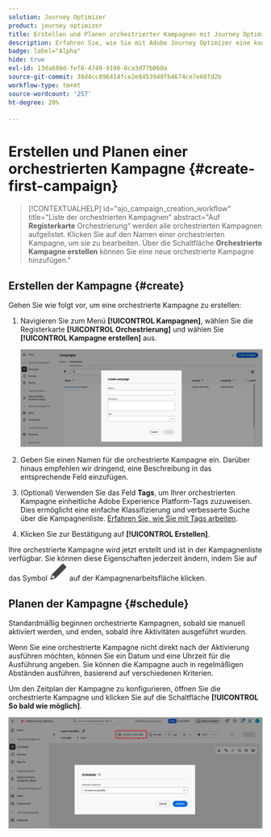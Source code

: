 ```yaml
---
solution: Journey Optimizer
product: journey optimizer
title: Erstellen und Planen orchestrierter Kampagnen mit Journey Optimizer
description: Erfahren Sie, wie Sie mit Adobe Journey Optimizer eine koordinierte Kampagne erstellen
badge: label="Alpha"
hide: true
exl-id: 13da680d-fef8-4749-9190-8ca3d77b060a
source-git-commit: 38d4cc896414fce2e8453940fb4674ce7e60fd2b
workflow-type: tm+mt
source-wordcount: '257'
ht-degree: 20%

---
```



# Erstellen und Planen einer orchestrierten Kampagne {#create-first-campaign}

>[!CONTEXTUALHELP]
>id="ajo_campaign_creation_workflow"
>title="Liste der orchestrierten Kampagnen"
>abstract="Auf **Registerkarte** Orchestrierung“ werden alle orchestrierten Kampagnen aufgelistet. Klicken Sie auf den Namen einer orchestrierten Kampagne, um sie zu bearbeiten. Über die Schaltfläche **Orchestrierte Kampagne erstellen** können Sie eine neue orchestrierte Kampagne hinzufügen."

## Erstellen der Kampagne {#create}

Gehen Sie wie folgt vor, um eine orchestrierte Kampagne zu erstellen:

1. Navigieren Sie zum Menü **[!UICONTROL Kampagnen]**, wählen Sie die Registerkarte **[!UICONTROL Orchestrierung]** und wählen Sie **[!UICONTROL Kampagne erstellen]** aus.

   ![](assets/inventory-create.png)

1. Geben Sie einen Namen für die orchestrierte Kampagne ein. Darüber hinaus empfehlen wir dringend, eine Beschreibung in das entsprechende Feld einzufügen.

1. (Optional) Verwenden Sie das Feld **Tags**, um Ihrer orchestrierten Kampagne einheitliche Adobe Experience Platform-Tags zuzuweisen. Dies ermöglicht eine einfache Klassifizierung und verbesserte Suche über die Kampagnenliste. [Erfahren Sie, wie Sie mit Tags arbeiten](../start/search-filter-categorize.md#tags).

1. Klicken Sie zur Bestätigung auf **[!UICONTROL Erstellen]**.


Ihre orchestrierte Kampagne wird jetzt erstellt und ist in der Kampagnenliste verfügbar. Sie können diese Eigenschaften jederzeit ändern, indem Sie auf das Symbol ![Kampagneneinstellungen](assets/do-not-localize/campaign-settings.svg) auf der Kampagnenarbeitsfläche klicken.


## Planen der Kampagne {#schedule}

Standardmäßig beginnen orchestrierte Kampagnen, sobald sie manuell aktiviert werden, und enden, sobald ihre Aktivitäten ausgeführt wurden.

Wenn Sie eine orchestrierte Kampagne nicht direkt nach der Aktivierung ausführen möchten, können Sie ein Datum und eine Uhrzeit für die Ausführung angeben. Sie können die Kampagne auch in regelmäßigen Abständen ausführen, basierend auf verschiedenen Kriterien.

Um den Zeitplan der Kampagne zu konfigurieren, öffnen Sie die orchestrierte Kampagne und klicken Sie auf die Schaltfläche **[!UICONTROL So bald wie möglich]**.

![](assets/create-schedule.png)

<!--In the Execution frequency field, select 

time zone

daily, weekly, monthly
several times a day based on specific hours or periodically

recurring frequencies (all except as soon and once)
preview launch times
validity period

>[!NOTE]
>
>When scheduling campaigns in [!DNL Adobe Journey Optimizer], ensure your start date/time aligns with the desired first delivery. For recurring campaigns, if the initial scheduled time has already passed, the campaigns will roll over to the next available time slot according to their recurrence rules.

## Work with orchestrated campaign templates {#campaign-templates}

>[!CONTEXTUALHELP]
>id="ajo_workflow_template_for_campaign"
>title="Orchestrated campaign templates"
>abstract="Orchestrated campaign templates contain pre-configured settings and activities which can be reused for creating new orchestrated campaign."

>[!CONTEXTUALHELP]
>id="ajo_workflow_template_creation_properties"
>title="Orchestrated campaign properties"
>abstract="Orchestrated campaign templates contain pre-configured settings and activities which can be reused for creating new orchestrated campaigns. In this screen, enter the label of the orchestrated campaign template and configure its settings such as its internal name, folder and execution folders, timezone, and supervisor group."

Orchestrated campaign templates contain pre-configured settings and activities which can be reused for creating new orchestrated campaigns. You can select the template of your orchestrated campaign from the orchestrated campaign properties, when creating an orchestrated campaign. An empty template is provided by default.

You can create a template from an existing orchestrated campaign, or create a new template from scratch. Both methods are detailed below.

>[!BEGINTABS]

>[!TAB Create a template from an existing orchestrated campaign]

To create an orchestrated campaign template from an existing orchestrated campaign, follow these steps:

1. Open to the **Campaign** menu and browse to the orchestrated campaign to save as a template.
1. Click the three dots on the right of the name of the orchestrated campaign, and choose **Copy as template**.
1. In the popup window, confirm the template creation.
1. In the orchestrated campaign template canvas, check, add, and configure the activities as needed.
1. Browse to the settings, from the **Settings** button, to change the name of the orchestrated campaign template, and enter a description.
1. Select the **folder** and **execution folder** of the template. The folder is the location where the orchestrated campaign template is saved. The execution folder is the folder where orchestrated campaigns created based on this template are saved.
1. Save your changes. 

The orchestrated campaign template is now available in the template list. You can create an orchestrated campaign based on this template. This orchestrated campaign will be pre-configured with the settings and activities defined in the template.


>[!TAB Create a template from scratch]


To create an orchestrated campaign template from scratch, follow these steps:

1. Open to the **Campaign** menu and browse to the **Templates** tab. You can see the list of available orchestrated campaign templates.
1. Click the **[!UICONTROL Create template]** button in the upper-right corner of the screen.
1. Enter the label and open the additional options to enter a description of your orchestrated campaign template.
1. Select the folder and execution folder of the template. The folder is the location where the orchestrated campaign template is saved. The execution folder is the folder where orchestrated campaigns created based on this template are saved.
1. Click the **Create** button to confirm your settings.
1. In the orchestrated campaign template canvas, add and configure the activities as needed.

     ![](assets/wf-template-activities.png){zoomable="yes"}

1. Save your changes. 

The orchestrated campaign template is now available in the template list. You can create an orchestrated campaign based on this template. This orchestrated campaign will be pre-configured with the settings and activities defined in the template.

>[!ENDTABS]






## Next steps {#next}

Once your campaign configuration and content are ready, you can review and activate it. [Learn more](review-activate-campaign.md)

-->